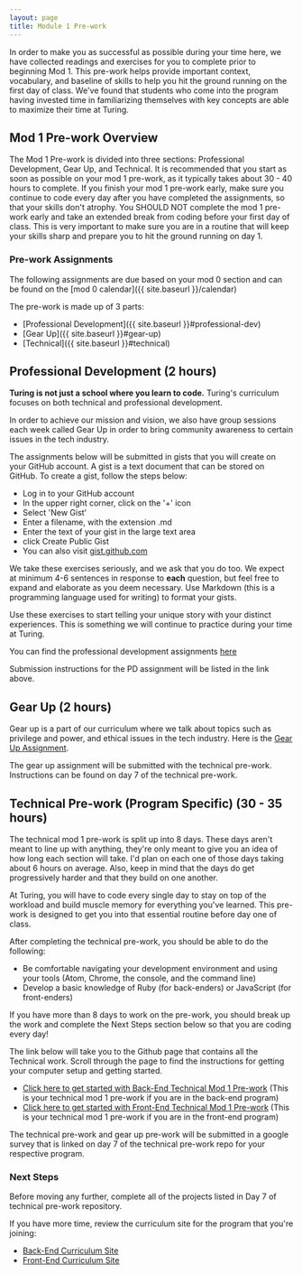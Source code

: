 ```yaml
---
layout: page
title: Module 1 Pre-work
---
```


In order to make you as successful as possible during your time here, we have collected readings and exercises for you to complete prior to beginning Mod 1. This pre-work helps provide important context, vocabulary, and baseline of skills to help you hit the ground running on the first day of class. We've found that students who come into the program having invested time in familiarizing themselves with key concepts are able to maximize their time at Turing.

## Mod 1 Pre-work Overview

The Mod 1 Pre-work is divided into three sections: Professional Development, Gear Up, and Technical. It is recommended that you start as soon as possible on your mod 1 pre-work, as it typically takes about 30 - 40 hours to complete. If you finish your mod 1 pre-work early, make sure you continue to code every day after you have completed the assignments, so that your skills don't atrophy. You SHOULD NOT complete the mod 1 pre-work early and take an extended break from coding before your first day of class. This is very important to make sure you are in a routine that will keep your skills sharp and prepare you to hit the ground running on day 1.

### Pre-work Assignments

The following assignments are due based on your mod 0 section and can be found on the [mod 0 calendar]({{ site.baseurl }}/calendar)

The pre-work is made up of 3 parts:
* [Professional Development]({{ site.baseurl }}#professional-dev)
* [Gear Up]({{ site.baseurl }}#gear-up)
* [Technical]({{ site.baseurl }}#technical)

<a name="professional-dev"></a>
## Professional Development (2 hours)

**Turing is not just a school where you learn to code.** Turing's curriculum focuses on both technical and professional development.

In order to achieve our mission and vision, we also have group sessions each week called Gear Up in order to bring community awareness to certain issues in the tech industry.

The assignments below will be submitted in gists that you will create on your GitHub account. A gist is a text document that can be stored on GitHub. To create a gist, follow the steps below:

* Log in to your GitHub account
* In the upper right corner, click on the '+' icon
* Select 'New Gist'
* Enter a filename, with the extension .md
* Enter the text of your gist in the large text area
* click Create Public Gist
* You can also visit [gist.github.com](https://gist.github.com/)

We take these exercises seriously, and we ask that you do too. We expect at minimum 4-6 sentences in response to **each** question, but feel free to expand and elaborate as you deem necessary. Use Markdown (this is a programming language used for writing) to format your gists.

Use these exercises to start telling your unique story with your distinct experiences. This is something we will continue to practice during your time at Turing.

You can find the professional development assignments [here](https://github.com/turingschool/career-development-curriculum-site/blob/master/module-1-prework/career_development_mod1_prework.md)

Submission instructions for the PD assignment will be listed in the link above.

<a name="gear-up"></a>
## Gear Up (2 hours)

Gear up is a part of our curriculum where we talk about topics such as privilege and power, and ethical issues in the tech industry. Here is the [Gear Up Assignment](https://github.com/turingschool/gear-up/blob/master/pre-work/intro_with_empathy.markdown).

The gear up assignment will be submitted with the technical pre-work. Instructions can be found on day 7 of the technical pre-work.

<a name="technical"></a>
## Technical Pre-work (Program Specific) (30 - 35 hours)

The technical mod 1 pre-work is split up into 8 days. These days aren't meant to line up with anything, they're only meant to give you an idea of how long each section will take. I'd plan on each one of those days taking about 6 hours on average. Also, keep in mind that the days do get progressively harder and that they build on one another.

At Turing, you will have to code every single day to stay on top of the workload and build muscle memory for everything you've learned. This pre-work is designed to get you into that essential routine before day one of class.

After completing the technical pre-work, you should be able to do the following:

* Be comfortable navigating your development environment and using your tools (Atom, Chrome, the console, and the command line)
* Develop a basic knowledge of Ruby (for back-enders) or JavaScript (for front-enders)

If you have more than 8 days to work on the pre-work, you should break up the work and complete the Next Steps section below so that you are coding every day!

The link below will take you to the Github page that contains all the Technical work. Scroll through the page to find the instructions for getting your computer setup and getting started.

* [Click here to get started with Back-End Technical Mod 1 Pre-work](https://github.com/turingschool/backend_mod_1_prework) (This is your technical mod 1 pre-work if you are in the back-end program)
* [Click here to get started with Front-End Technical Mod 1 Pre-work](https://github.com/turingschool/frontend-mod-1-prework) (This is your technical mod 1 pre-work if you are in the front-end program)

The technical pre-work and gear up pre-work will be submitted in a google survey that is linked on day 7 of the technical pre-work repo for your respective program.

### Next Steps

Before moving any further, complete all of the projects listed in Day 7 of technical pre-work repository.

If you have more time, review the curriculum site for the program that you're joining:

* [Back-End Curriculum Site](http://backend.turing.io/)
* [Front-End Curriculum Site](http://frontend.turing.io/)
